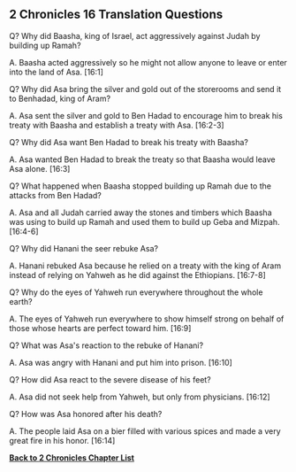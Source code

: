 ## 2 Chronicles 16 Translation Questions ##

Q? Why did Baasha, king of Israel, act aggressively against Judah by building up Ramah?

A. Baasha acted aggressively so he might not allow anyone to leave or enter into the land of Asa. [16:1]

Q? Why did Asa bring the silver and gold out of the storerooms and send it to Benhadad, king of Aram?

A. Asa sent the silver and gold to Ben Hadad to encourage him to break his treaty with Baasha and establish a treaty with Asa. [16:2-3]

Q? Why did Asa want Ben Hadad to break his treaty with Baasha?

A. Asa wanted Ben Hadad to break the treaty so that Baasha would leave Asa alone. [16:3]

Q? What happened when Baasha stopped building up Ramah due to the attacks from Ben Hadad?

A. Asa and all Judah carried away the stones and timbers which Baasha was using to build up Ramah and used them to build up Geba and Mizpah. [16:4-6]

Q? Why did Hanani the seer rebuke Asa?

A. Hanani rebuked Asa because he relied on a treaty with the king of Aram instead of relying on Yahweh as he did against the Ethiopians. [16:7-8]

Q? Why do the eyes of Yahweh run everywhere throughout the whole earth?

A. The eyes of Yahweh run everywhere to show himself strong on behalf of those whose hearts are perfect toward him. [16:9]

Q? What was Asa's reaction to the rebuke of Hanani?

A. Asa was angry with Hanani and put him into prison. [16:10]

Q? How did Asa react to the severe disease of his feet?

A. Asa did not seek help from Yahweh, but only from physicians. [16:12]

Q? How was Asa honored after his death?

A. The people laid Asa on a bier filled with various spices and made a very great fire in his honor. [16:14]

__[Back to 2 Chronicles Chapter List](./)__

